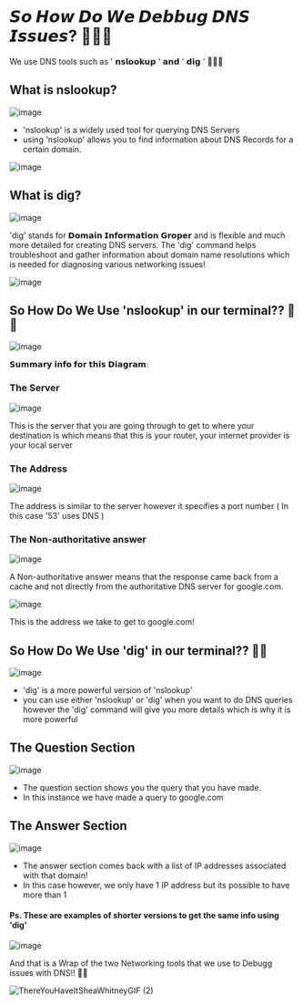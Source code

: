 # 𝙎𝙤 𝙃𝙤𝙬 𝘿𝙤 𝙒𝙚 𝘿𝙚𝙗𝙗𝙪𝙜 𝘿𝙉𝙎 𝙄𝙨𝙨𝙪𝙚𝙨? 🤔⛓️‍💥

We use DNS tools such as ' 𝗻𝘀𝗹𝗼𝗼𝗸𝘂𝗽 ' 𝗮𝗻𝗱 ' 𝗱𝗶𝗴 ' 🚀🚀🚀

## What is nslookup?

![image](https://github.com/user-attachments/assets/bf101e5b-d56d-4369-9c6d-d46edeceb7f8)

- 'nslookup' is a widely used tool for querying DNS Servers
- using 'nslookup' allows you to find information about DNS Records for a certain domain.

 ![image](https://github.com/user-attachments/assets/ebe91086-cd48-42cc-8fd6-71f3e47490ab)

 ## What is dig?

 ![image](https://github.com/user-attachments/assets/564ba12b-0afe-4961-9d38-8f5ac5a86f38)

'dig' stands for 𝗗𝗼𝗺𝗮𝗶𝗻 𝗜𝗻𝗳𝗼𝗿𝗺𝗮𝘁𝗶𝗼𝗻 𝗚𝗿𝗼𝗽𝗲𝗿 and is flexible and much more detailed for creating DNS servers. The 'dig' command helps
troubleshoot and gather information about domain name resolutions which is needed for diagnosing various networking issues!

![image](https://github.com/user-attachments/assets/a1251127-174e-4b11-bc7c-4eccb2ad406d)

## So How Do We Use 'nslookup' in our terminal?? 🤔🚀

![image](https://github.com/user-attachments/assets/5803cd01-ac9a-4ebd-bee1-a84d94c8c246)

𝗦𝘂𝗺𝗺𝗮𝗿𝘆 𝗶𝗻𝗳𝗼 𝗳𝗼𝗿 𝘁𝗵𝗶𝘀 𝗗𝗶𝗮𝗴𝗿𝗮𝗺:

### The Server 
![image](https://github.com/user-attachments/assets/5df897d1-884d-4855-83e1-86f17d95a341)

This is the server that you are going through to get to where your destination is which means that this is your router, your internet provider is your local server 

### The Address 
![image](https://github.com/user-attachments/assets/cf66dfb3-899b-491e-8874-f8f51667e9f9)

The address is similar to the server however it specifies a port number ( In this case '53' uses DNS )

### The Non-authoritative answer
![image](https://github.com/user-attachments/assets/8a428e74-4fa9-4a5c-83ab-998a1add3e66)

A Non-authoritative answer means that the response came back from a cache and not directly from the authoritative DNS server for google.com.

![image](https://github.com/user-attachments/assets/6e071fab-5a82-492f-a303-41288c23c50b)

This is the address we take to get to google.com!

## So How Do We Use 'dig' in our terminal?? 🤔🚀

![image](https://github.com/user-attachments/assets/4f0f22d1-6af3-4e9f-9486-aacdf671f2ef)

- 'dig' is a more powerful version of 'nslookup'
- you can use either 'nslookup' or 'dig' when you want to do DNS queries however the 'dig' command will give you more details which is why it is more powerful

## The Question Section 
![image](https://github.com/user-attachments/assets/040f546a-d286-4ce9-a052-ace084705acd)

- The question section shows you the query that you have made.
- In this instance we have made a query to google.com

## The Answer Section
![image](https://github.com/user-attachments/assets/5d017f50-5ab5-4f2f-9d8a-8d107885199d)

- The answer section comes back with a list of IP addresses associated with that domain!
- In this case however, we only have 1 IP address but its possible to have more than 1

#### Ps. These are examples of shorter versions to get the same info using 'dig'

![image](https://github.com/user-attachments/assets/443f23b1-21a7-4935-862d-b9b1a910bcc0)

And that is a Wrap of the two Networking tools that we use to Debugg issues with DNS!! 🎉🎆

![ThereYouHaveItSheaWhitneyGIF (2)](https://github.com/user-attachments/assets/c70ff365-af3b-418b-a653-87527e2c404c)
